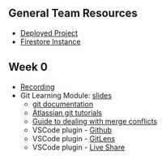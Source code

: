 ## General Team Resources
- [Deployed Project](https://tcl-48-smart-shopping-list.web.app/)
- [Firestore Instance](https://console.firebase.google.com/u/0/project/tcl-48-smart-shopping-list/overview)

## Week 0
- [Recording](https://youtu.be/Fu28FWI9r2Q)
- Git Learning Module: [slides](https://docs.google.com/presentation/d/1hNkBhc3QaN3vmIi9mnKceo89H7u8TZOFOsvooIaAuN0/edit?usp=sharing)
  - [git documentation](https://git-scm.com/doc)
  - [Atlassian git tutorials](https://www.atlassian.com/git/tutorials/setting-up-a-repository)
  - [Guide to dealing with merge conflicts](https://dev.to/the_real_stacie/how-to-handle-merge-conflicts-with-git-1ked)
  - VSCode plugin - [Github](https://code.visualstudio.com/docs/sourcecontrol/github)
  - VSCode plugin - [GitLens](https://marketplace.visualstudio.com/items?itemName=eamodio.gitlens)
  - VSCode plugin - [Live Share](https://code.visualstudio.com/learn/collaboration/live-share)